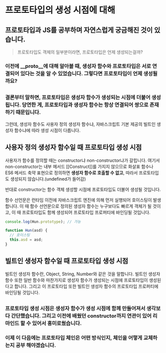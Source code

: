 # 프로토타입의 생성 시점에 대해

## 프로토타입과 JS를 공부하며 자연스럽게 궁금해진 것이 있습니다.

> 프로토타입도 객체의 일부분이라면, 프로토타입은 언제 생성되는걸까?

### 이전에 \_\_proto\_\_에 대해 알아볼 때, 생성자 함수와 프로토타입은 서로 연결되어 있다는 것을 알 수 있었습니다. 그렇다면 프로토타입이 언제 생성될까요?

##

### 결론부터 말하면, 프로토타입은 생성자 함수가 생성되는 시점에 더불어 생성됩니다. 당연한 게, 프로토타입과 생성자 함수는 항상 연결되어 쌍으로 존재하기 때문입니다.

그런데, 생성자 함수도 사용자 정의 생성자 함수냐, 자바스크립트 기본 제공의 빌트인 생성자 함수냐에 따라 생성 시점이 다릅니다.

## 사용자 정의 생성자 함수일 때 프로토타입 생성 시점

사용자가 함수를 정의할 때는 constructor냐 non-constructor냐가 갈립니다. 여기서 non-constructor는 내부 메서드 [[Construct]]를 가지지 않으므로 화살표 함수나 ES6 메서드 축약 표현으로 정의하면 **생성자 함수로 호출할 수 없고**, 따라서 프로토타입도 생성되지 않습니다.(undefined가 들어감)

반대로 constructor는 함수 객체 생성할 시점에 프로토타입도 더불어 생성될 것입니다.

함수 선언문은 런타임 이전에 자바스크립트 엔진에 의해 먼저 실행되어 호이스팅이 발생합니다. 이 때 함수 선언문으로 정의된 생성자 함수는 누구보다도 빠르게 객체가 될 것이고, 이 때 프로토타입도 함께 생성되어 프로토타입 프로퍼티에 바인딩될 것입니다.

```js
console.log(Hun.prototype); // 가능

function Hun(asd) {
  // 호이스팅
  this.asd = asd;
}
```

##

## 빌트인 생성자 함수일 때 프로토타입 생성 시점

빌트인 생성자 함수란, Object, String, Number와 같은 것을 말합니다.
빌트인 생성자 함수 또한 일반 함수와 마찬가지로 생성자 함수가 생성되는 시점에 프로토타입이 생성된다고 합니다. 그리고 이 프로토타입 또한 빌트인 생성자 함수의 프로토타입 프로퍼티에 바인딩될 것입니다.

##

### 프로토타입 생성 시점은 생성자 함수가 생성 시점에 함께 만들어져서 생각보다 간단했습니다. 그리고 이전에 배웠던 constructor까지 연관이 있어 리마인드 할 수 있어서 흥미로웠습니다.

### 이제 이 다음에는 프로토타입 체인은 어떤 방식인지, 체인을 어떻게 교체하는지 공부 해야겠습니다.
